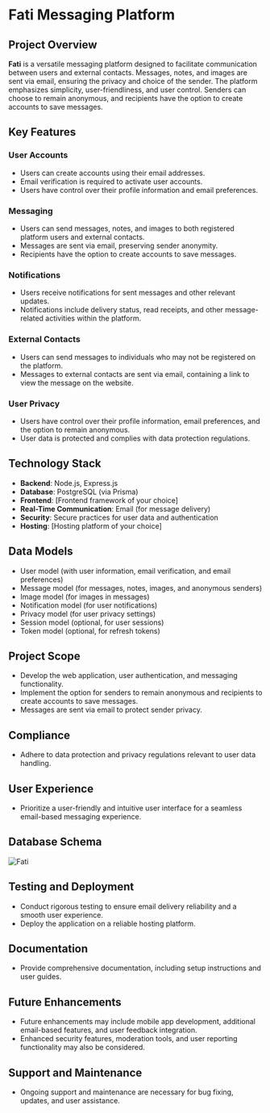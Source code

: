 # Fati Messaging Platform

## Project Overview
**Fati** is a versatile messaging platform designed to facilitate communication between users and external contacts. Messages, notes, and images are sent via email, ensuring the privacy and choice of the sender. The platform emphasizes simplicity, user-friendliness, and user control. Senders can choose to remain anonymous, and recipients have the option to create accounts to save messages.

## Key Features

### User Accounts
- Users can create accounts using their email addresses.
- Email verification is required to activate user accounts.
- Users have control over their profile information and email preferences.

### Messaging
- Users can send messages, notes, and images to both registered platform users and external contacts.
- Messages are sent via email, preserving sender anonymity.
- Recipients have the option to create accounts to save messages.

### Notifications
- Users receive notifications for sent messages and other relevant updates.
- Notifications include delivery status, read receipts, and other message-related activities within the platform.

### External Contacts
- Users can send messages to individuals who may not be registered on the platform.
- Messages to external contacts are sent via email, containing a link to view the message on the website.

### User Privacy
- Users have control over their profile information, email preferences, and the option to remain anonymous.
- User data is protected and complies with data protection regulations.

## Technology Stack
- **Backend**: Node.js, Express.js
- **Database**: PostgreSQL (via Prisma)
- **Frontend**: [Frontend framework of your choice]
- **Real-Time Communication**: Email (for message delivery)
- **Security**: Secure practices for user data and authentication
- **Hosting**: [Hosting platform of your choice]

## Data Models
- User model (with user information, email verification, and email preferences)
- Message model (for messages, notes, images, and anonymous senders)
- Image model (for images in messages)
- Notification model (for user notifications)
- Privacy model (for user privacy settings)
- Session model (optional, for user sessions)
- Token model (optional, for refresh tokens)

## Project Scope
- Develop the web application, user authentication, and messaging functionality.
- Implement the option for senders to remain anonymous and recipients to create accounts to save messages.
- Messages are sent via email to protect sender privacy.

## Compliance
- Adhere to data protection and privacy regulations relevant to user data handling.

## User Experience
- Prioritize a user-friendly and intuitive user interface for a seamless email-based messaging experience.

## Database Schema
![Fati](https://github.com/highb33kay/fati/assets/89009222/d2871d5d-62b9-491d-8a4f-461bbec0aebf)


## Testing and Deployment
- Conduct rigorous testing to ensure email delivery reliability and a smooth user experience.
- Deploy the application on a reliable hosting platform.

## Documentation
- Provide comprehensive documentation, including setup instructions and user guides.

## Future Enhancements
- Future enhancements may include mobile app development, additional email-based features, and user feedback integration.
- Enhanced security features, moderation tools, and user reporting functionality may also be considered.

## Support and Maintenance
- Ongoing support and maintenance are necessary for bug fixing, updates, and user assistance.
